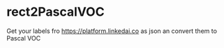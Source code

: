 # rect2PascalVOC
Get your labels fro https://platform.linkedai.co as json an convert them to Pascal VOC
